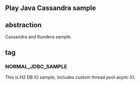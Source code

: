 Play Java Cassandra sample
-----------------------------------

## abstraction

Cassandra and Kundera sample.

## tag

### NORMAL_JDBC_SAMPLE  

This is H2 DB IO sample, includes custom thread pool async IO.


